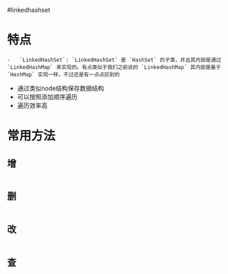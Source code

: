 #linkedhashset

# 特点

	-   `LinkedHashSet`: `LinkedHashSet` 是 `HashSet` 的子类，并且其内部是通过 `LinkedHashMap` 来实现的。有点类似于我们之前说的 `LinkedHashMap` 其内部是基于 `HashMap` 实现一样，不过还是有一点点区别的
- 通过类似node结构保存数据结构
- 可以按照添加顺序遍历
- 遍历效率高

# 常用方法

## 增

```Java

```

## 删

```Java

```

## 改

```Java

```

## 查

```Java

```

